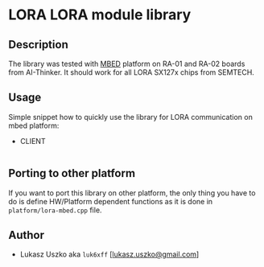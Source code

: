 # LORA LORA module library


## Description
The library was tested with [MBED](https://www.mbed.com) platform on RA-01 and RA-02 boards from AI-Thinker. It should work for all LORA SX127x chips from SEMTECH.

## Usage
Simple snippet how to quickly use the library for LORA communication on mbed platform:
* CLIENT
```cpp

```


## Porting to other platform
If you want to port this library on other platform, the only thing you have to do is define HW/Platform dependent functions as it is done in `platform/lora-mbed.cpp` file.


## Author
* Lukasz Uszko aka `luk6xff` [lukasz.uszko@gmail.com]